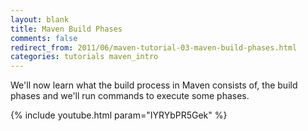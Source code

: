 ```yaml
---
layout: blank
title: Maven Build Phases
comments: false
redirect_from: 2011/06/maven-tutorial-03-maven-build-phases.html
categories: tutorials maven_intro
---
```


We'll now learn what the build process in Maven consists of, the build phases and we'll run commands to execute some phases.

{% include youtube.html param="IYRYbPR5Gek" %}
